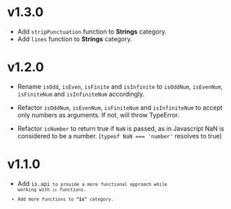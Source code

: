 # v1.3.0
- Add <code>stripPunctuation</code> function to **Strings** category.
- Add <code>lines</code> function to **Strings** category.

# v1.2.0
- Rename <code>isOdd</code>, <code>isEven</code>, <code>isFinite</code> and <code>isInfinite</code> to <code>isOddNum</code>, <code>isEvenNum</code>, <code>isFiniteNum</code> and <code>isInfiniteNum</code> accordingly.

- Refactor <code>isOddNum</code>, <code>isEvenNum</code>, <code>isFiniteNum</code> and <code>isInfiniteNum</code> to accept only numbers as arguments. If not, will throw TypeError.

- Refactor <code>isNumber</code> to return true if <code>NaN</code> is passed, as in Javascript NaN is considered to be a number. (<code>typeof NaN === 'number'</code> resolves to true)


# v1.1.0
- Add <code>is.api<code> to provide a more functional approach while working with <code>is</code> functions.
- Add more functions to **"is"** category.
